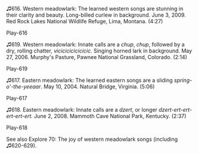 ♫616. Western meadowlark: The learned western songs are stunning in
their clarity and beauty. Long-billed curlew in background. June 3,
2009. Red Rock Lakes National Wildlife Refuge, Lima, Montana. (4:27)

Play-616

♫619. Western meadowlark: Innate calls are a *chup*, *chup*, followed by
a dry, rolling chatter, *vicicicicicicicic.* Singing horned lark in
background. May 27, 2006. Murphy's Pasture, Pawnee National Grassland,
Colorado. (2:14)

Play-619

♫617. Eastern meadowlark: The learned eastern songs are a sliding
*spring-o\'-the-yeeaar*. May 10, 2004. Natural Bridge, Virginia. (5:06)

Play-617

♫618. Eastern meadowlark: Innate calls are a *dzert*, or longer
*dzert-ert-ert-ert-ert-ert.* June 2, 2008. Mammoth Cave National Park,
Kentucky. (2:37)

Play-618

See also Explore 70: The joy of western meadowlark songs (including
♫620-629).
